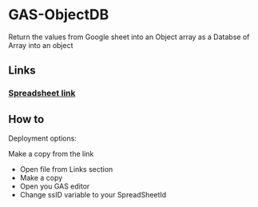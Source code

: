 # GAS-ObjectDB
Return the values from Google sheet into an Object array as a Databse of Array into an object

## Links

### [Spreadsheet link](https://docs.google.com/spreadsheets/d/1D0_xXynWFa_Tk-8XZ8nNBBJp05zhURLVFLfUtktIy1k/edit?usp=sharing)

## How to

Deployment options:

Make a copy from the link
 
- Open file from Links section
- Make a copy
- Open you GAS editor
- Change ssID variable to your SpreadSheetId
